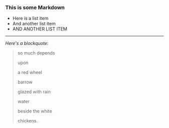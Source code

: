 ### This is some Markdown

* Here is a list item
* And another list item
* AND ANOTHER LIST ITEM

----

_Here's a blockquote_:

> so much depends
>
> upon
>
> a red wheel
>
> barrow
>
> glazed with rain
>
> water
>
> beside the white
>
> chickens.
